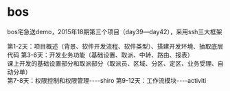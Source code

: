 # bos
bos宅急送demo，2015年18期第三个项目（day39—day42），采用ssh三大框架

第1-2天：项目概述（背景、软件开发流程、软件类型）、搭建开发环境、抽取底层代码 
第3-6天：开发业务功能（基础设置、取派、中转、路由、报表）                                     
      课上开发的基础设置部分和取派部分（取派员、区域、分区、定区、业务受理、自动分单）  
第7-8天：权限控制和权限管理----shiro 
第9-12天：工作流模块----activiti
